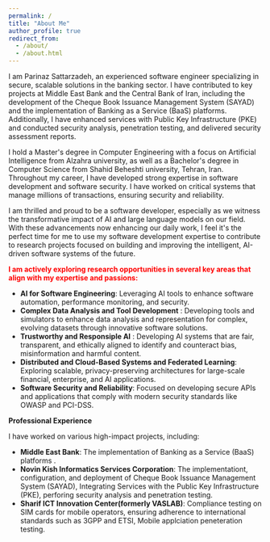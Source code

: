 ```yaml
---
permalink: /
title: "About Me"
author_profile: true
redirect_from: 
  - /about/
  - /about.html
---
```



I am Parinaz Sattarzadeh, an experienced software engineer specializing in secure, scalable solutions in the banking sector. I have contributed to key projects at Middle East Bank and the Central Bank of Iran, including the development of the Cheque Book Issuance Management System (SAYAD) and the implementation of Banking as a Service (BaaS) platforms. Additionally, I have enhanced services with Public Key Infrastructure (PKE) and conducted security analysis, penetration testing, and delivered security assessment reports.

I hold a Master's degree in Computer Engineering with a focus on Artificial Intelligence from Alzahra university, as well as a Bachelor's degree in Computer Science from Shahid Beheshti university, Tehran, Iran. Throughout my career, I have developed strong expertise in software development and software security. I have worked on critical systems that manage millions of transactions, ensuring security and reliability.

I am thrilled and proud to be a software developer, especially as we witness the transformative impact of AI and large language models on our field. With these advancements now enhancing our daily work, I feel it's the perfect time for me to use my software development expertise to contribute to research projects focused on building and improving the intelligent, AI-driven software systems of the future.



<span style="color:red; font-weight:bold;">I am actively exploring research opportunities in several key areas that align with my expertise and passions:</span>

- **AI for Software Engineering**:  Leveraging AI tools to enhance software automation, performance monitoring, and security.
- **Complex Data Analysis and Tool Development** : Developing tools and simulators to enhance data analysis and representation for complex, evolving datasets through innovative software solutions.
- **Trustworthy and Responsiple AI** : Developing AI systems that are fair, transparent, and ethically aligned to identify and counteract bias, misinformation and harmful content.
- **Distributed and Cloud-Based Systems and Federated Learning**: Exploring scalable, privacy-preserving architectures for large-scale financial, enterprise, and AI applications.
- **Software Security and Reliability**: Focused on developing secure APIs and applications that comply with modern security standards like OWASP and PCI-DSS.

**Professional Experience**

I have worked on various high-impact projects, including:

- **Middle East Bank**: The implementation of Banking as a Service (BaaS) platforms .
- **Novin Kish Informatics Services Corporation**: The implementationt, configuration, and deployment  of Cheque Book Issuance Management System (SAYAD), Integrating Services  with the Public Key Infrastructure (PKE), 
perforing security analysis and penetration testing.
- **Sharif ICT Innovation Center(formerly VASLAB)**:  Compliance testing on SIM cards for mobile operators, ensuring adherence to international standards such as 3GPP and ETSI, Mobile applciation peneteration testing.


